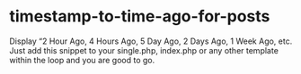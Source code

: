 # timestamp-to-time-ago-for-posts
Display “2 Hour Ago, 4 Hours Ago, 5 Day Ago, 2 Days Ago, 1 Week Ago, etc. Just add this snippet to your single.php, index.php or any other template within the loop and you are good to go.
